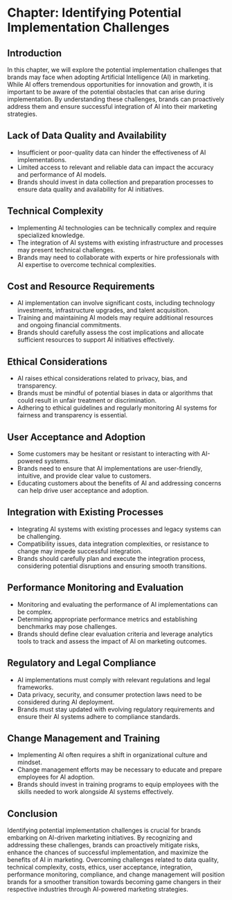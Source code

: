 Chapter: Identifying Potential Implementation Challenges
========================================================

Introduction
------------

In this chapter, we will explore the potential implementation challenges that brands may face when adopting Artificial Intelligence (AI) in marketing. While AI offers tremendous opportunities for innovation and growth, it is important to be aware of the potential obstacles that can arise during implementation. By understanding these challenges, brands can proactively address them and ensure successful integration of AI into their marketing strategies.

Lack of Data Quality and Availability
-------------------------------------

* Insufficient or poor-quality data can hinder the effectiveness of AI implementations.
* Limited access to relevant and reliable data can impact the accuracy and performance of AI models.
* Brands should invest in data collection and preparation processes to ensure data quality and availability for AI initiatives.

Technical Complexity
--------------------

* Implementing AI technologies can be technically complex and require specialized knowledge.
* The integration of AI systems with existing infrastructure and processes may present technical challenges.
* Brands may need to collaborate with experts or hire professionals with AI expertise to overcome technical complexities.

Cost and Resource Requirements
------------------------------

* AI implementation can involve significant costs, including technology investments, infrastructure upgrades, and talent acquisition.
* Training and maintaining AI models may require additional resources and ongoing financial commitments.
* Brands should carefully assess the cost implications and allocate sufficient resources to support AI initiatives effectively.

Ethical Considerations
----------------------

* AI raises ethical considerations related to privacy, bias, and transparency.
* Brands must be mindful of potential biases in data or algorithms that could result in unfair treatment or discrimination.
* Adhering to ethical guidelines and regularly monitoring AI systems for fairness and transparency is essential.

User Acceptance and Adoption
----------------------------

* Some customers may be hesitant or resistant to interacting with AI-powered systems.
* Brands need to ensure that AI implementations are user-friendly, intuitive, and provide clear value to customers.
* Educating customers about the benefits of AI and addressing concerns can help drive user acceptance and adoption.

Integration with Existing Processes
-----------------------------------

* Integrating AI systems with existing processes and legacy systems can be challenging.
* Compatibility issues, data integration complexities, or resistance to change may impede successful integration.
* Brands should carefully plan and execute the integration process, considering potential disruptions and ensuring smooth transitions.

Performance Monitoring and Evaluation
-------------------------------------

* Monitoring and evaluating the performance of AI implementations can be complex.
* Determining appropriate performance metrics and establishing benchmarks may pose challenges.
* Brands should define clear evaluation criteria and leverage analytics tools to track and assess the impact of AI on marketing outcomes.

Regulatory and Legal Compliance
-------------------------------

* AI implementations must comply with relevant regulations and legal frameworks.
* Data privacy, security, and consumer protection laws need to be considered during AI deployment.
* Brands must stay updated with evolving regulatory requirements and ensure their AI systems adhere to compliance standards.

Change Management and Training
------------------------------

* Implementing AI often requires a shift in organizational culture and mindset.
* Change management efforts may be necessary to educate and prepare employees for AI adoption.
* Brands should invest in training programs to equip employees with the skills needed to work alongside AI systems effectively.

Conclusion
----------

Identifying potential implementation challenges is crucial for brands embarking on AI-driven marketing initiatives. By recognizing and addressing these challenges, brands can proactively mitigate risks, enhance the chances of successful implementation, and maximize the benefits of AI in marketing. Overcoming challenges related to data quality, technical complexity, costs, ethics, user acceptance, integration, performance monitoring, compliance, and change management will position brands for a smoother transition towards becoming game changers in their respective industries through AI-powered marketing strategies.

